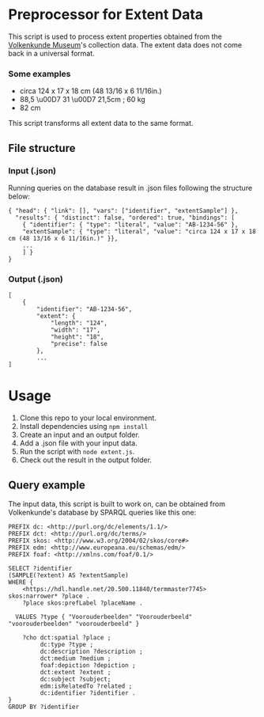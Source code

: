 # Preprocessor for Extent Data
This script is used to process extent properties obtained from the [Volkenkunde Museum](https://www.volkenkunde.nl/en)'s collection data.
The extent data does not come back in a universal format. 
### Some examples
- circa 124 x 17 x 18 cm (48 13/16 x 6 11/16in.)
- 88,5 \u00D7 31 \u00D7 21,5cm ; 60 kg
- 82 cm

This script transforms all extent data to the same format.


## File structure
### Input (.json)
Running queries on the database result in .json files following the structure below:
```
{ "head": { "link": [], "vars": ["identifier", "extentSample"] },
  "results": { "distinct": false, "ordered": true, "bindings": [
    { "identifier": { "type": "literal", "value": "AB-1234-56" },
    "extentSample": { "type": "literal", "value": "circa 124 x 17 x 18 cm (48 13/16 x 6 11/16in.)" }},
    ...
    ] } 
}
```

### Output (.json)
```
[
    {
        "identifier": "AB-1234-56",
        "extent": {
            "length": "124",
            "width": "17",
            "height": "18",
            "precise": false
        }, 
        ...
]
```

# Usage
1. Clone this repo to your local environment.
2. Install dependencies using `npm install`
3. Create an input and an output folder.
4. Add a .json file with your input data.
5. Run the script with `node extent.js`.
6. Check out the result in the output folder.


## Query example
The input data, this script is built to work on, can be obtained from Volkenkunde's database by SPARQL queries like this one:
```
PREFIX dc: <http://purl.org/dc/elements/1.1/>
PREFIX dct: <http://purl.org/dc/terms/>
PREFIX skos: <http://www.w3.org/2004/02/skos/core#>
PREFIX edm: <http://www.europeana.eu/schemas/edm/>
PREFIX foaf: <http://xmlns.com/foaf/0.1/>

SELECT ?identifier 
(SAMPLE(?extent) AS ?extentSample)
WHERE {
   	<https://hdl.handle.net/20.500.11840/termmaster7745> skos:narrower* ?place .
   	?place skos:prefLabel ?placeName .

  VALUES ?type { "Voorouderbeelden" "Voorouderbeeld" "voorouderbeelden" "voorouderbeeld" }
  
  	?cho dct:spatial ?place ;
         dc:type ?type ;
         dc:description ?description ;
         dct:medium ?medium ;
         foaf:depiction ?depiction ;
         dct:extent ?extent ;
         dc:subject ?subject; 
         edm:isRelatedTo ?related ;
         dc:identifier ?identifier .
}
GROUP BY ?identifier
```
